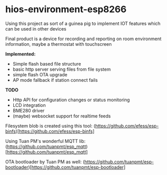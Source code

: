 # hios-environment-esp8266

Using this project as sort of a guinea pig to implement IOT features which can be used in other devices

Final product is a device for recording and reporting on room environment information, maybe a thermostat with touchscreen

**Implemented:**
* Simple flash based file structure
* basic http server serving files from file system
* simple flash OTA upgrade
* AP mode fallback if station connect fails

**TODO**
* Http API for configuration changes or status monitoring
* LCD integration
* BME280 driver
* (maybe) websocket support for realtime feeds
  
Filesystem blob is created using this tool:
(https://github.com/efess/esp-binfs)[https://github.com/efess/esp-binfs]

Using Tuan PM's wonderful MQTT lib:
(https://github.com/tuanpmt/esp_mqtt)[https://github.com/tuanpmt/esp_mqtt]

OTA bootloader by Tuan PM as well:
(https://github.com/tuanpmt/esp-bootloader)[https://github.com/tuanpmt/esp-bootloader]
